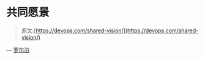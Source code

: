# 共同愿景

> 原文:[https://devops.com/shared-vision/](https://devops.com/shared-vision/)

— [罗尔泊](https://devops.com/author/breselman/)